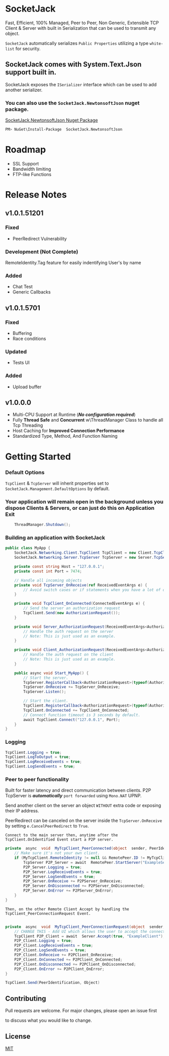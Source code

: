 # SocketJack

Fast, Efficient, 100% Managed, Peer to Peer, Non Generic, Extensible TCP Client & Server with built in Serialization that can be used to transmit any object.

`SocketJack` automatically serializes `Public Properties` utilizing a type `white-list` for security.

## SocketJack comes with System.Text.Json support built in.
SocketJack exposes the `ISerializer` interface which can be used to add another serializer.

### You can also use the `SocketJack.NewtonsoftJson` nuget package.

[SocketJack.NewtonsoftJson Nuget Package](https://www.nuget.org/packages/SocketJack.NewtonsoftJson)
```bash
PM> NuGet\Install-Package  SocketJack.NewtonsoftJson
```


# Roadmap
- SSL Support
- Bandwidth limiting
- FTP-like Functions

# Release Notes

## v1.0.1.51201
### Fixed
- PeerRedirect Vulnerability 

### Development (Not Complete)
RemoteIdentity.Tag feature for easily indentifying User's by name

### Added
- Chat Test
- Generic Callbacks

## v1.0.1.5701
### Fixed
- Buffering
- Race conditions

### Updated
- Tests UI

### Added
- Upload buffer

## v1.0.0.0
 - Multi-CPU Support at Runtime (***No configuration required***)
 - Fully **Thread  Safe** and **Concurrent** w\ThreadManager Class to handle all Tcp Threading
 - Host Caching for **Improved Connection Performance**
 - Standardized Type, Method, And Function Naming

# Getting Started


### Default Options

`TcpClient` & `TcpServer` will inherit properties set to `SocketJack.Management.DefaultOptions` by default.


### Your application will remain open in the background unless you dispose Clients & Servers, or can just do this on **Application Exit** 

```cs
    ThreadManager.Shutdown();
```


### Building an application with SocketJack

```cs
public class MyApp {
    SocketJack.Networking.Client.TcpClient TcpClient = new Client.TcpClient();
    SocketJack.Networking.Server.TcpServer TcpServer = new Server.TcpServer(Port);

    private const string Host = "127.0.0.1";
    private const int Port = 7474;

    // Handle all incoming objects
    private void TcpServer_OnReceive(ref ReceivedEventArgs e) {
        // Avoid switch cases or if statements when you have a lot of objects to handle.
    }

    private void TcpClient_OnConnected(ConnectedEventArgs e) {
        // Send the server an authorization request
        TcpClient.Send(new AuthorizationRequest());
    }

    private void Server_AuthorizationRequest(ReceivedEventArgs<AuthorizationRequest> args) {
        // Handle the auth request on the server
        // Note: This is just used as an example.
    }

    private void Client_AuthorizationRequest(ReceivedEventArgs<AuthorizationRequest> args) {
        // Handle the auth request on the client
        // Note: This is just used as an example.
    }

    public async void Start_MyApp() {
        // Start the server.
        TcpServer.RegisterCallback<AuthorizationRequest>(typeof(AuthorizationRequest), Server_AuthorizationRequest);
        TcpServer.OnReceive += TcpServer_OnReceive;
        TcpServer.Listen();

        // Start the client.
        TcpClient.RegisterCallback<AuthorizationRequest>(typeof(AuthorizationRequest), Client_AuthorizationRequest);
        TcpClient.OnConnected += TcpClient_OnConnected;
        // Connect function timeout is 3 seconds by default.
        await TcpClient.Connect("127.0.0.1", Port);
    }
}
```


### Logging

```cs
TcpClient.Logging = true;
TcpClient.LogToOutput = true;
TcpClient.LogReceiveEvents = true;
TcpClient.LogSendEvents = true;
```


### Peer to peer functionality
Built for faster latency and direct communication between clients.
P2P TcpServer is ***automatically***  `port forwarded` using `Mono.NAT` UPNP.


Send another client on the server an object `WITHOUT` extra code or exposing their IP address.

PeerRedirect can be canceled on the server inside the `TcpServer.OnReceive` by setting `e.CancelPeerRedirect` to `True`.

`Connect to the main server then, anytime after the TcpClient.OnIdentified Event start a P2P server.`

```cs
private  async  void  MyTcpClient_PeerConnected(object  sender, PeerIdentification  RemotePeer) {
    // Make sure it's not your own client.
    if (MyTcpClient.RemoteIdentity != null && RemotePeer.ID != MyTcpClient.RemoteIdentity.ID) {
        TcpServer P2P_Server = await  RemotePeer.StartServer("ExampleServer");
        P2P_Server.Logging = true;
        P2P_Server.LogReceiveEvents = true;
        P2P_Server.LogSendEvents = true;
        P2P_Server.OnReceive += P2PServer_OnReceive;
        P2P_Server.OnDisconnected += P2PServer_OnDisconnected;
        P2P_Server.OnError += P2PServer_OnError;
    }
}
```

``Then, on the other Remote Client Accept by handling the TcpClient_PeerConnectionRequest Event.``

```cs

private  async  void  MyTcpClient_PeerConnectionRequest(object  sender, P2PServer  Server) {
    // CHANGE THIS - Add UI which allows the user to accept the connection.
    TcpClient P2P_Client = await  Server.Accept(true, "ExampleClient");
    P2P_Client.Logging = true;
    P2P_Client.LogReceiveEvents = true;
    P2P_Client.LogSendEvents = true;
    P2P_Client.OnReceive += P2PClient_OnReceive;
    P2P_Client.OnConnected += P2PClient_OnConnected;
    P2P_Client.OnDisconnected += P2PClient_OnDisconnected;
    P2P_Client.OnError += P2PClient_OnError;
}

```

```cs
TcpClient.Send(PeerIdentification, Object)
```

 
## Contributing

Pull requests are welcome. For major changes, please open an issue first

to discuss what you would like to change.

## License
  
[MIT](https://choosealicense.com/licenses/mit/)
